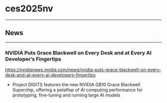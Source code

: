 # ces2025nv


---
## News

---
### NVIDIA Puts Grace Blackwell on Every Desk and at Every AI Developer’s Fingertips
https://nvidianews.nvidia.com/news/nvidia-puts-grace-blackwell-on-every-desk-and-at-every-ai-developers-fingertips
  * Project DIGITS features the new NVIDIA GB10 Grace Blackwell Superchip, offering a petaflop of AI computing performance for prototyping, fine-tuning and running large AI models

